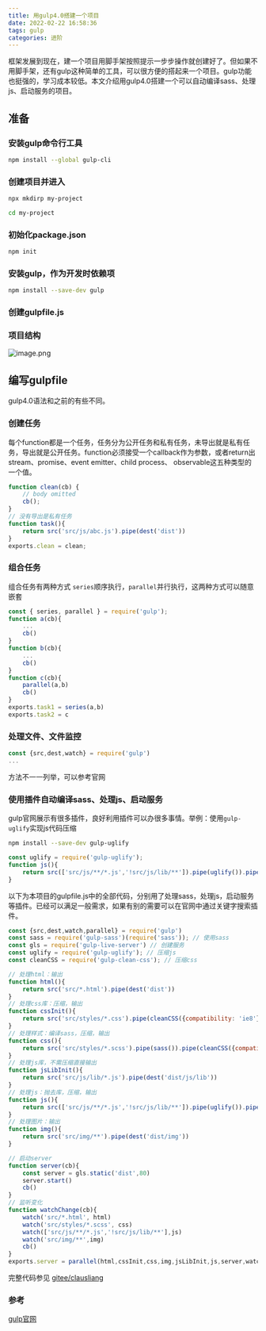 ```yaml
---
title: 用gulp4.0搭建一个项目
date: 2022-02-22 16:58:36
tags: gulp
categories: 进阶
---
```


框架发展到现在，建一个项目用脚手架按照提示一步步操作就创建好了。但如果不用脚手架，还有gulp这种简单的工具，可以很方便的搭起来一个项目。gulp功能也挺强的，学习成本较低。本文介绍用gulp4.0搭建一个可以自动编译sass、处理js、启动服务的项目。

## 准备
### 安装gulp命令行工具
```zsh
npm install --global gulp-cli
```
### 创建项目并进入
```zsh
npx mkdirp my-project
```
```zsh
cd my-project
```
### 初始化package.json
```zsh
npm init
```
### 安装gulp，作为开发时依赖项
```zsh
npm install --save-dev gulp
```
### 创建gulpfile.js
### 项目结构

![image.png](/images/gulp-2022-2-22.png)

## 编写gulpfile
gulp4.0语法和之前的有些不同。
### 创建任务
每个function都是一个任务，任务分为公开任务和私有任务，未导出就是私有任务，导出就是公开任务。function必须接受一个callback作为参数，或者return出stream、promise、event emitter、child process、 observable这五种类型的一个值。
```js
function clean(cb) {
    // body omitted
    cb();
}
// 没有导出是私有任务
function task(){
    return src('src/js/abc.js').pipe(dest('dist'))
}
exports.clean = clean;
```
### 组合任务
组合任务有两种方式 `series`顺序执行，`parallel`并行执行，这两种方式可以随意嵌套
```js
const { series, parallel } = require('gulp');
function a(cb){
    ...
    cb()
}
function b(cb){
    ...
    cb()
}
function c(cb){
    parallel(a,b)
    cb()
}
exports.task1 = series(a,b)
exports.task2 = c
```
### 处理文件、文件监控
```js
const {src,dest,watch} = require('gulp')
...
```
方法不一一列举，可以参考官网
### 使用插件自动编译sass、处理js、启动服务
gulp官网展示有很多插件，良好利用插件可以办很多事情。举例：使用`gulp-uglify`实现js代码压缩
```zsh
npm install --save-dev gulp-uglify
```
```js
const uglify = require('gulp-uglify');
function js(){
    return src(['src/js/**/*.js','!src/js/lib/**']).pipe(uglify()).pipe(dest('dist/js'))
}
```
以下为本项目的gulpfile.js中的全部代码，分别用了处理sass，处理js，启动服务等插件。已经可以满足一般需求，如果有别的需要可以在官网中通过关键字搜索插件。
```js
const {src,dest,watch,parallel} = require('gulp')
const sass = require('gulp-sass')(require('sass')); // 使用sass
const gls = require('gulp-live-server') // 创建服务
const uglify = require('gulp-uglify'); // 压缩js
const cleanCSS = require('gulp-clean-css'); // 压缩css

// 处理html：输出
function html(){
    return src('src/*.html').pipe(dest('dist'))
}
// 处理css库：压缩，输出
function cssInit(){
    return src('src/styles/*.css').pipe(cleanCSS({compatibility: 'ie8'})).pipe(dest('dist/css'))
}
// 处理样式：编译sass，压缩，输出
function css(){
    return src('src/styles/*.scss').pipe(sass()).pipe(cleanCSS({compatibility: 'ie8'})).pipe(dest('dist/css'))
}
// 处理js库，不需压缩直接输出
function jsLibInit(){
    return src('src/js/lib/*.js').pipe(dest('dist/js/lib'))
}
// 处理js：抛去库，压缩，输出
function js(){
    return src(['src/js/**/*.js','!src/js/lib/**']).pipe(uglify()).pipe(dest('dist/js'))
}
// 处理图片：输出
function img(){
    return src('src/img/**').pipe(dest('dist/img'))
}

// 启动server
function server(cb){
    const server = gls.static('dist',80)
    server.start()
    cb()
}
// 监听变化
function watchChange(cb){
    watch('src/*.html', html)
    watch('src/styles/*.scss', css)
    watch(['src/js/**/*.js','!src/js/lib/**'],js)
    watch('src/img/**',img)
    cb()
}
exports.server = parallel(html,cssInit,css,img,jsLibInit,js,server,watchChange)

```
完整代码参见 [gitee/clausliang](https://gitee.com/clausliang/gulp-project.git)
### 参考
[gulp官网](https://gulpjs.com.cn/)

